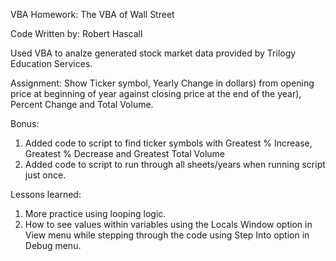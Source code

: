VBA Homework: The VBA of Wall Street

Code Written by: Robert Hascall

Used VBA to analze generated stock market data provided by Trilogy Education Services.

Assignment:
Show Ticker symbol, Yearly Change in dollars) from opening price at beginning of year against closing price at the end of the year), Percent Change and Total Volume.

Bonus:
1. Added code to script to find ticker symbols with Greatest % Increase, Greatest % Decrease and Greatest Total Volume
2. Added code to script to run through all sheets/years when running script just once.

Lessons learned:
1. More practice using looping logic.
2. How to see values within variables using the Locals Window option in View menu while stepping through the code using  Step Into option in Debug menu.